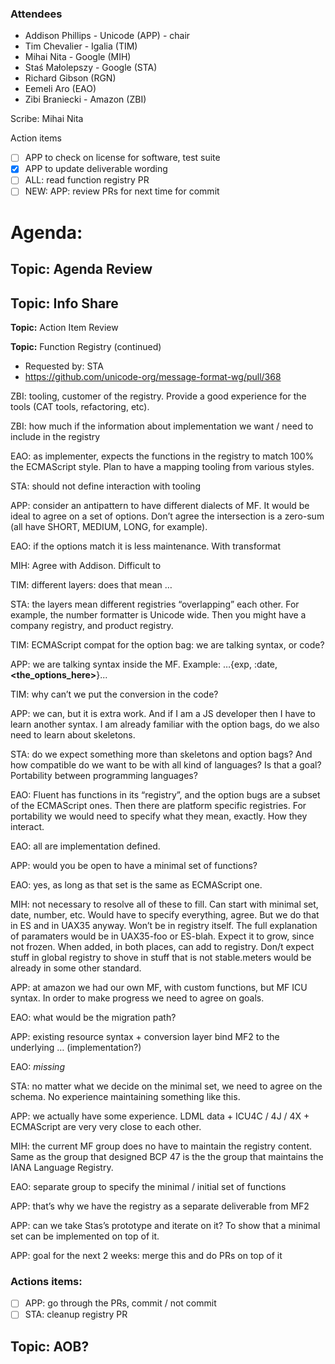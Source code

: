 ### Attendees
* Addison Phillips - Unicode (APP) - chair
* Tim Chevalier - Igalia (TIM)
* Mihai Nita - Google (MIH)
* Staś Małolepszy - Google (STA)
* Richard Gibson (RGN)
* Eemeli Aro (EAO)
* Zibi Braniecki - Amazon (ZBI)

Scribe: Mihai Nita


Action items
- [ ] APP to check on license for software, test suite
- [x] APP to update deliverable wording
- [ ] ALL: read function registry PR
- [ ] NEW: APP: review PRs for next time for commit 

# Agenda:

## Topic: Agenda Review

## Topic: Info Share

**Topic:** Action Item Review

**Topic:** Function Registry (continued)
* Requested by: STA
* https://github.com/unicode-org/message-format-wg/pull/368

ZBI: tooling, customer of the registry. Provide a good experience for the tools (CAT tools, refactoring, etc).

ZBI: how much if the information about implementation we want / need to include in the registry

EAO: as implementer, expects the functions in the registry to match 100% the ECMAScript style. Plan to have a mapping tooling from various styles.

STA: should not define interaction with tooling

APP: consider an antipattern to have different dialects of MF. It would be ideal to agree on a set of options. Don’t agree the intersection is a zero-sum (all have SHORT, MEDIUM, LONG, for example).

EAO: if the options match it is less maintenance. With transformat

MIH: Agree with Addison. Difficult to 

TIM: different layers: does that mean …

STA: the layers mean different registries “overlapping” each other. For example, the number formatter is Unicode wide. Then you might have a company registry, and product registry.

TIM: ECMAScript compat for the option bag: we are talking syntax, or code?

APP: we are talking syntax inside the MF. Example: …{exp, :date, **<the_options_here>**}...

TIM: why can’t we put the conversion in the code?

APP: we can, but it is extra work. And if I am a JS developer then I have to learn another syntax. I am already familiar with the option bags, do we also need to learn about skeletons.

STA: do we expect something more than skeletons and option bags?
And how compatible do we want to be with all kind of languages?
Is that a goal? Portability between programming languages?

EAO: Fluent has functions in its “registry”, and the option bugs are a subset of the ECMAScript ones. Then there are platform specific registries.
For portability we would need to specify what they mean, exactly. How they interact.

EAO: all are implementation defined.

APP: would you be open to have a minimal set of functions?

EAO: yes, as long as that set is the same as ECMAScript one.

MIH: not necessary to resolve all of these to fill. Can start with minimal set, date, number, etc. Would have to specify everything, agree. But we do that in ES and in UAX35 anyway. Won’t be in registry itself. The full explanation of paramaters would be in UAX35-foo or ES-blah. Expect it to grow, since not frozen. When added, in both places, can add to registry. Don/t expect stuff in global registry to shove in stuff that is not stable.meters would be already in some other standard.

APP: at amazon we had our own MF, with custom functions, but MF ICU syntax.
In order to make progress we need to agree on goals.

EAO: what would be the migration path?

APP: existing resource syntax + conversion layer
bind MF2 to the underlying … (implementation?)

EAO: _missing_

STA: no matter what we decide on the minimal set, we need to agree on the schema.
No experience maintaining something like this.

APP: we actually have some experience. LDML data + ICU4C / 4J / 4X  + ECMAScript are very very close to each other.

MIH: the current MF group does no have to maintain the registry content. Same as the group that designed BCP 47 is the the group that maintains the IANA Language Registry.

EAO: separate group to specify the minimal / initial set of functions

APP: that’s why we have the registry as a separate deliverable from MF2

APP: can we take Stas’s prototype and iterate on it?
To show that a minimal set can be implemented on top of it.

APP: goal for the next 2 weeks: merge this and do PRs on top of it

### Actions items:
- [ ] APP: go through the PRs, commit / not commit
- [ ] STA: cleanup registry PR

## Topic: AOB?

